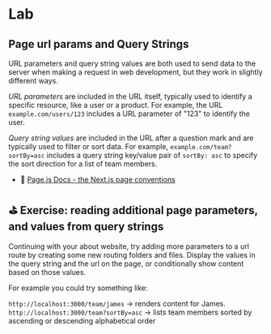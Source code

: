 # Lab

## Page url params and Query Strings

URL parameters and query string values are both used to send data to the server when making a request in web development, but they work in slightly different ways.

_URL parameters_ are included in the URL itself, typically used to identify a specific resource, like a user or a product. For example, the URL `example.com/users/123` includes a URL parameter of "123" to identify the user.

_Query string values_ are included in the URL after a question mark and are typically used to filter or sort data. For example, `example.com/team?sortBy=asc` includes a query string key/value pair of `sortBy: asc` to specify the sort direction for a list of team members.

- 📄 [Page.js Docs - the Next.js page conventions](https://beta.nextjs.org/docs/api-reference/file-conventions/page)

## ⛳️ Exercise: reading additional page parameters, and values from query strings

Continuing with your about website, try adding more parameters to a url route by creating some new routing folders and files. Display the values in the query string and the url on the page, or conditionally show content based on those values.

For example you could try something like:

`http://localhost:3000/team/james` -> renders content for James.
`http://localhost:3000/team?sortBy=asc` -> lists team members sorted by ascending or descending alphabetical order